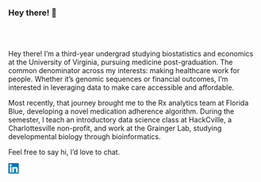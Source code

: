 ### Hey there! 👋

<br />
<br />

<p><p> Hey there! I’m a third-year undergrad studying biostatistics and economics at the University of Virginia, pursuing medicine post-graduation. The common denominator across my interests: making healthcare work for people. Whether it’s genomic sequences or financial outcomes, I’m interested in leveraging data to make care accessible and affordable.</p>

<p> Most recently, that journey brought me to the Rx analytics team at Florida Blue, developing a novel medication adherence algorithm. During the semester, I teach an introductory data science class at HackCville, a Charlottesville non-profit, and work at the Grainger Lab, studying developmental biology through bioinformatics. </p>

<p> Feel free to say hi, I’d love to chat.  </p>

<a href="https://www.linkedin.com/in/ishaan-dey/">
  <img align="left" alt="Ishaan Dey | Linkedin" width="21px" src="https://raw.githubusercontent.com/christianfjung/christianfjung/master/icons/linkedin.svg" />
</a>

<!--
**ishaandey/ishaandey** is a ✨ _special_ ✨ repository because its `README.md` (this file) appears on your GitHub profile.

Here are some ideas to get you started:

- 🔭 I’m currently working on ...
- 🌱 I’m currently learning ...
- 👯 I’m looking to collaborate on ...
- 🤔 I’m looking for help with ...
- 💬 Ask me about ...
- 📫 How to reach me: ...
- 😄 Pronouns: ...
- ⚡ Fun fact: ...
-->
